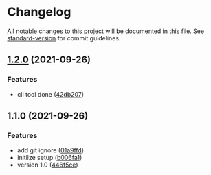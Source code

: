 # Changelog

All notable changes to this project will be documented in this file. See [standard-version](https://github.com/conventional-changelog/standard-version) for commit guidelines.

## [1.2.0](https://github.com/evolvingkid/weekly_commit/compare/v1.1.0...v1.2.0) (2021-09-26)


### Features

* cli tool done ([42db207](https://github.com/evolvingkid/weekly_commit/commit/42db207a0bc2e6dd16fdd84b37e2abdeb1c7d73f))

## 1.1.0 (2021-09-26)


### Features

* add git ignore ([01a9ffd](https://github.com/evolvingkid/weekly_commit/commit/01a9ffd1a3d2431d3ea18290c8a764520ee05a58))
* initilze setup ([b006fa1](https://github.com/evolvingkid/weekly_commit/commit/b006fa10306ed0ece309f76a56b3e02bedd8ea9b))
* version 1.0 ([446f5ce](https://github.com/evolvingkid/weekly_commit/commit/446f5ce292d45124b6a9d9c1b03df00c0bebb219))
